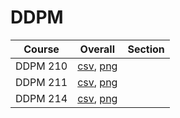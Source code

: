 # DDPM

| Course | Overall | Section |
| ------ | ------- | ------- |
| DDPM 210 | [csv](https://github.com/UCSD-Historical-Enrollment-Data//Users/ryanbatubara/Desktop/2024Spring/blob/main/overall/DDPM%20210.csv), [png](https://raw.githubusercontent.com/UCSD-Historical-Enrollment-Data//Users/ryanbatubara/Desktop/2024Spring/main/plot_overall/DDPM%20210.png) |  |
| DDPM 211 | [csv](https://github.com/UCSD-Historical-Enrollment-Data//Users/ryanbatubara/Desktop/2024Spring/blob/main/overall/DDPM%20211.csv), [png](https://raw.githubusercontent.com/UCSD-Historical-Enrollment-Data//Users/ryanbatubara/Desktop/2024Spring/main/plot_overall/DDPM%20211.png) |  |
| DDPM 214 | [csv](https://github.com/UCSD-Historical-Enrollment-Data//Users/ryanbatubara/Desktop/2024Spring/blob/main/overall/DDPM%20214.csv), [png](https://raw.githubusercontent.com/UCSD-Historical-Enrollment-Data//Users/ryanbatubara/Desktop/2024Spring/main/plot_overall/DDPM%20214.png) |  |
